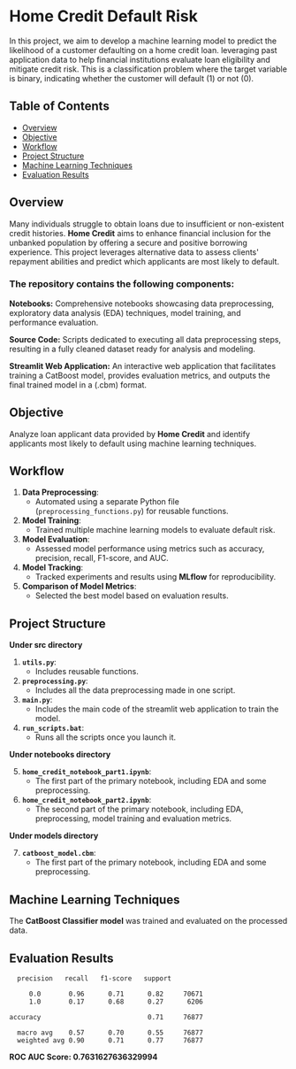 # Home Credit Default Risk
In this project, we aim to develop a machine learning model to predict the likelihood of a customer defaulting on a home credit loan. leveraging past application data to help financial institutions evaluate loan eligibility and mitigate credit risk. This is a classification problem where the target variable is binary, indicating whether the customer will default (1) or not (0).


## Table of Contents
- [Overview](#overview)
- [Objective](#objective)
- [Workflow](#workflow)
- [Project Structure](#project-structure)
- [Machine Learning Techniques](#machine-learning-techniques)
- [Evaluation Results](#evaluation-results)


## Overview
Many individuals struggle to obtain loans due to insufficient or non-existent credit histories. **Home Credit** aims to enhance financial inclusion for the unbanked population by offering a secure and positive borrowing experience. This project leverages alternative data to assess clients' repayment abilities and predict which applicants are most likely to default.

### The repository contains the following components:
**Notebooks:** Comprehensive notebooks showcasing data preprocessing, exploratory data analysis (EDA) techniques, model training, and performance evaluation.

**Source Code:** Scripts dedicated to executing all data preprocessing steps, resulting in a fully cleaned dataset ready for analysis and modeling.

**Streamlit Web Application:** An interactive web application that facilitates training a CatBoost model, provides evaluation metrics, and outputs the final trained model in a (.cbm) format.


## Objective
Analyze loan applicant data provided by **Home Credit** and identify applicants most likely to default using machine learning techniques.


## Workflow
1. **Data Preprocessing**:
   - Automated using a separate Python file (`preprocessing_functions.py`) for reusable functions.
2. **Model Training**:
   - Trained multiple machine learning models to evaluate default risk.
3. **Model Evaluation**:
   - Assessed model performance using metrics such as accuracy, precision, recall, F1-score, and AUC.
4. **Model Tracking**:
   - Tracked experiments and results using **MLflow** for reproducibility.
5. **Comparison of Model Metrics**:
   - Selected the best model based on evaluation results.


## Project Structure
**Under src directory**
1. **`utils.py`**:
   - Includes reusable functions.
2. **`preprocessing.py`**:
   - Includes all the data preprocessing made in one script.
3. **`main.py`**:
   - Includes the main code of the streamlit web application to train the model.
4. **`run_scripts.bat`**:
   - Runs all the scripts once you launch it.
     
**Under notebooks directory**

5. **`home_credit_notebook_part1.ipynb`**:
   - The first part of the primary notebook, including EDA and some preprocessing.
6. **`home_credit_notebook_part2.ipynb`**:
   - The second part of the primary notebook, including EDA, preprocessing, model training and evaluation metrics.
     
**Under models directory**

7. **`catboost_model.cbm`**:
   - The first part of the primary notebook, including EDA and some preprocessing.


## Machine Learning Techniques
The **CatBoost Classifier model** was trained and evaluated on the processed data.


## Evaluation Results

      precision   recall   f1-score   support

         0.0       0.96      0.71      0.82     70671
         1.0       0.17      0.68      0.27      6206

    accuracy                           0.71     76877

      macro avg    0.57      0.70      0.55     76877
      weighted avg 0.90      0.71      0.77     76877

**ROC AUC Score: 0.7631627636329994**

